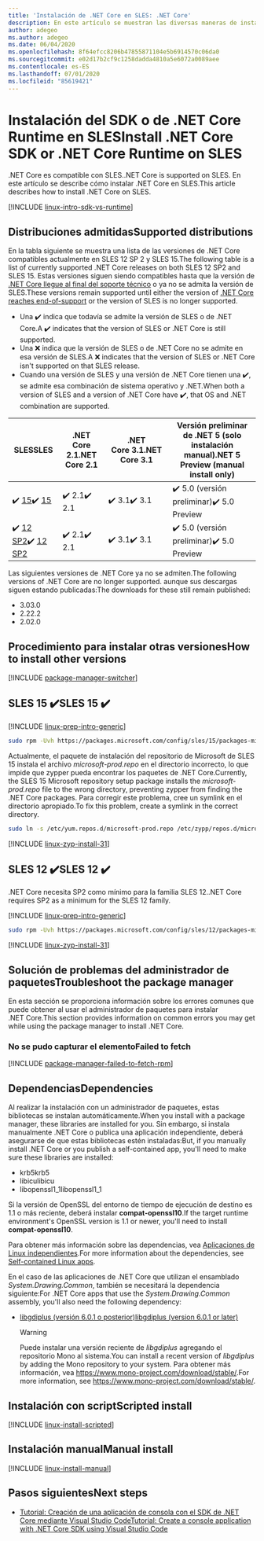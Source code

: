 ```yaml
---
title: 'Instalación de .NET Core en SLES: .NET Core'
description: En este artículo se muestran las diversas maneras de instalar el SDK de .NET Core y .NET Core Runtime en SLES.
author: adegeo
ms.author: adegeo
ms.date: 06/04/2020
ms.openlocfilehash: 8f64efcc8206b47855871104e5b6914570c06da0
ms.sourcegitcommit: e02d17b2cf9c1258dadda4810a5e6072a0089aee
ms.contentlocale: es-ES
ms.lasthandoff: 07/01/2020
ms.locfileid: "85619421"
---
```

# <a name="install-net-core-sdk-or-net-core-runtime-on-sles"></a><span data-ttu-id="3ed18-103">Instalación del SDK o de .NET Core Runtime en SLES</span><span class="sxs-lookup"><span data-stu-id="3ed18-103">Install .NET Core SDK or .NET Core Runtime on SLES</span></span>

<span data-ttu-id="3ed18-104">.NET Core es compatible con SLES.</span><span class="sxs-lookup"><span data-stu-id="3ed18-104">.NET Core is supported on SLES.</span></span> <span data-ttu-id="3ed18-105">En este artículo se describe cómo instalar .NET Core en SLES.</span><span class="sxs-lookup"><span data-stu-id="3ed18-105">This article describes how to install .NET Core on SLES.</span></span>

[!INCLUDE [linux-intro-sdk-vs-runtime](includes/linux-intro-sdk-vs-runtime.md)]

## <a name="supported-distributions"></a><span data-ttu-id="3ed18-106">Distribuciones admitidas</span><span class="sxs-lookup"><span data-stu-id="3ed18-106">Supported distributions</span></span>

<span data-ttu-id="3ed18-107">En la tabla siguiente se muestra una lista de las versiones de .NET Core compatibles actualmente en SLES 12 SP 2 y SLES 15.</span><span class="sxs-lookup"><span data-stu-id="3ed18-107">The following table is a list of currently supported .NET Core releases on both SLES 12 SP2 and SLES 15.</span></span> <span data-ttu-id="3ed18-108">Estas versiones siguen siendo compatibles hasta que la versión de [.NET Core llegue al final del soporte técnico](https://dotnet.microsoft.com/platform/support/policy/dotnet-core) o ya no se admita la versión de SLES.</span><span class="sxs-lookup"><span data-stu-id="3ed18-108">These versions remain supported until either the version of [.NET Core reaches end-of-support](https://dotnet.microsoft.com/platform/support/policy/dotnet-core) or the version of SLES is no longer supported.</span></span>

- <span data-ttu-id="3ed18-109">Una ✔️ indica que todavía se admite la versión de SLES o de .NET Core.</span><span class="sxs-lookup"><span data-stu-id="3ed18-109">A ✔️ indicates that the version of SLES or .NET Core is still supported.</span></span>
- <span data-ttu-id="3ed18-110">Una ❌ indica que la versión de SLES o de .NET Core no se admite en esa versión de SLES.</span><span class="sxs-lookup"><span data-stu-id="3ed18-110">A ❌ indicates that the version of SLES or .NET Core isn't supported on that SLES release.</span></span>
- <span data-ttu-id="3ed18-111">Cuando una versión de SLES y una versión de .NET Core tienen una ✔️, se admite esa combinación de sistema operativo y .NET.</span><span class="sxs-lookup"><span data-stu-id="3ed18-111">When both a version of SLES and a version of .NET Core have ✔️, that OS and .NET combination are supported.</span></span>

| <span data-ttu-id="3ed18-112">SLES</span><span class="sxs-lookup"><span data-stu-id="3ed18-112">SLES</span></span>                   | <span data-ttu-id="3ed18-113">.NET Core 2.1</span><span class="sxs-lookup"><span data-stu-id="3ed18-113">.NET Core 2.1</span></span> | <span data-ttu-id="3ed18-114">.NET Core 3.1</span><span class="sxs-lookup"><span data-stu-id="3ed18-114">.NET Core 3.1</span></span> | <span data-ttu-id="3ed18-115">Versión preliminar de .NET 5 (solo instalación manual)</span><span class="sxs-lookup"><span data-stu-id="3ed18-115">.NET 5 Preview (manual install only)</span></span> |
|------------------------|---------------|---------------|----------------|
| <span data-ttu-id="3ed18-116">✔️ [15](#sles-15-)</span><span class="sxs-lookup"><span data-stu-id="3ed18-116">✔️ [15](#sles-15-)</span></span>     | <span data-ttu-id="3ed18-117">✔️ 2.1</span><span class="sxs-lookup"><span data-stu-id="3ed18-117">✔️ 2.1</span></span>        | <span data-ttu-id="3ed18-118">✔️ 3.1</span><span class="sxs-lookup"><span data-stu-id="3ed18-118">✔️ 3.1</span></span>        | <span data-ttu-id="3ed18-119">✔️ 5.0 (versión preliminar)</span><span class="sxs-lookup"><span data-stu-id="3ed18-119">✔️ 5.0 Preview</span></span> |
| <span data-ttu-id="3ed18-120">✔️ [12 SP2](#sles-12-)</span><span class="sxs-lookup"><span data-stu-id="3ed18-120">✔️ [12 SP2](#sles-12-)</span></span> | <span data-ttu-id="3ed18-121">✔️ 2.1</span><span class="sxs-lookup"><span data-stu-id="3ed18-121">✔️ 2.1</span></span>        | <span data-ttu-id="3ed18-122">✔️ 3.1</span><span class="sxs-lookup"><span data-stu-id="3ed18-122">✔️ 3.1</span></span>        | <span data-ttu-id="3ed18-123">✔️ 5.0 (versión preliminar)</span><span class="sxs-lookup"><span data-stu-id="3ed18-123">✔️ 5.0 Preview</span></span> |

<span data-ttu-id="3ed18-124">Las siguientes versiones de .NET Core ya no se admiten.</span><span class="sxs-lookup"><span data-stu-id="3ed18-124">The following versions of .NET Core are no longer supported.</span></span> <span data-ttu-id="3ed18-125">aunque sus descargas siguen estando publicadas:</span><span class="sxs-lookup"><span data-stu-id="3ed18-125">The downloads for these still remain published:</span></span>

- <span data-ttu-id="3ed18-126">3.0</span><span class="sxs-lookup"><span data-stu-id="3ed18-126">3.0</span></span>
- <span data-ttu-id="3ed18-127">2.2</span><span class="sxs-lookup"><span data-stu-id="3ed18-127">2.2</span></span>
- <span data-ttu-id="3ed18-128">2.0</span><span class="sxs-lookup"><span data-stu-id="3ed18-128">2.0</span></span>

## <a name="how-to-install-other-versions"></a><span data-ttu-id="3ed18-129">Procedimiento para instalar otras versiones</span><span class="sxs-lookup"><span data-stu-id="3ed18-129">How to install other versions</span></span>

[!INCLUDE [package-manager-switcher](./includes/package-manager-heading-hack-pkgname.md)]

## <a name="sles-15-"></a><span data-ttu-id="3ed18-130">SLES 15 ✔️</span><span class="sxs-lookup"><span data-stu-id="3ed18-130">SLES 15 ✔️</span></span>

[!INCLUDE [linux-prep-intro-generic](includes/linux-prep-intro-generic.md)]

```bash
sudo rpm -Uvh https://packages.microsoft.com/config/sles/15/packages-microsoft-prod.rpm
```

<span data-ttu-id="3ed18-131">Actualmente, el paquete de instalación del repositorio de Microsoft de SLES 15 instala el archivo *microsoft-prod.repo* en el directorio incorrecto, lo que impide que zypper pueda encontrar los paquetes de .NET Core.</span><span class="sxs-lookup"><span data-stu-id="3ed18-131">Currently, the SLES 15 Microsoft repository setup package installs the *microsoft-prod.repo* file to the wrong directory, preventing zypper from finding the .NET Core packages.</span></span> <span data-ttu-id="3ed18-132">Para corregir este problema, cree un symlink en el directorio apropiado.</span><span class="sxs-lookup"><span data-stu-id="3ed18-132">To fix this problem, create a symlink in the correct directory.</span></span>

```bash
sudo ln -s /etc/yum.repos.d/microsoft-prod.repo /etc/zypp/repos.d/microsoft-prod.repo
```

[!INCLUDE [linux-zyp-install-31](includes/linux-install-31-zyp.md)]

## <a name="sles-12-"></a><span data-ttu-id="3ed18-133">SLES 12 ✔️</span><span class="sxs-lookup"><span data-stu-id="3ed18-133">SLES 12 ✔️</span></span>

<span data-ttu-id="3ed18-134">.NET Core necesita SP2 como mínimo para la familia SLES 12.</span><span class="sxs-lookup"><span data-stu-id="3ed18-134">.NET Core requires SP2 as a minimum for the SLES 12 family.</span></span>

[!INCLUDE [linux-prep-intro-generic](includes/linux-prep-intro-generic.md)]

```bash
sudo rpm -Uvh https://packages.microsoft.com/config/sles/12/packages-microsoft-prod.rpm
```

[!INCLUDE [linux-zyp-install-31](includes/linux-install-31-zyp.md)]

## <a name="troubleshoot-the-package-manager"></a><span data-ttu-id="3ed18-135">Solución de problemas del administrador de paquetes</span><span class="sxs-lookup"><span data-stu-id="3ed18-135">Troubleshoot the package manager</span></span>

<span data-ttu-id="3ed18-136">En esta sección se proporciona información sobre los errores comunes que puede obtener al usar el administrador de paquetes para instalar .NET Core.</span><span class="sxs-lookup"><span data-stu-id="3ed18-136">This section provides information on common errors you may get while using the package manager to install .NET Core.</span></span>

### <a name="failed-to-fetch"></a><span data-ttu-id="3ed18-137">No se pudo capturar el elemento</span><span class="sxs-lookup"><span data-stu-id="3ed18-137">Failed to fetch</span></span>

[!INCLUDE [package-manager-failed-to-fetch-rpm](includes/package-manager-failed-to-fetch-rpm.md)]

## <a name="dependencies"></a><span data-ttu-id="3ed18-138">Dependencias</span><span class="sxs-lookup"><span data-stu-id="3ed18-138">Dependencies</span></span>

<span data-ttu-id="3ed18-139">Al realizar la instalación con un administrador de paquetes, estas bibliotecas se instalan automáticamente.</span><span class="sxs-lookup"><span data-stu-id="3ed18-139">When you install with a package manager, these libraries are installed for you.</span></span> <span data-ttu-id="3ed18-140">Sin embargo, si instala manualmente .NET Core o publica una aplicación independiente, deberá asegurarse de que estas bibliotecas estén instaladas:</span><span class="sxs-lookup"><span data-stu-id="3ed18-140">But, if you manually install .NET Core or you publish a self-contained app, you'll need to make sure these libraries are installed:</span></span>

- <span data-ttu-id="3ed18-141">krb5</span><span class="sxs-lookup"><span data-stu-id="3ed18-141">krb5</span></span>
- <span data-ttu-id="3ed18-142">libicu</span><span class="sxs-lookup"><span data-stu-id="3ed18-142">libicu</span></span>
- <span data-ttu-id="3ed18-143">libopenssl1_1</span><span class="sxs-lookup"><span data-stu-id="3ed18-143">libopenssl1_1</span></span>

<span data-ttu-id="3ed18-144">Si la versión de OpenSSL del entorno de tiempo de ejecución de destino es 1.1 o más reciente, deberá instalar **compat-openssl10**.</span><span class="sxs-lookup"><span data-stu-id="3ed18-144">If the target runtime environment's OpenSSL version is 1.1 or newer, you'll need to install **compat-openssl10**.</span></span>

<span data-ttu-id="3ed18-145">Para obtener más información sobre las dependencias, vea [Aplicaciones de Linux independientes](https://github.com/dotnet/core/blob/master/Documentation/self-contained-linux-apps.md).</span><span class="sxs-lookup"><span data-stu-id="3ed18-145">For more information about the dependencies, see [Self-contained Linux apps](https://github.com/dotnet/core/blob/master/Documentation/self-contained-linux-apps.md).</span></span>

<span data-ttu-id="3ed18-146">En el caso de las aplicaciones de .NET Core que utilizan el ensamblado *System.Drawing.Common*, también se necesitará la dependencia siguiente:</span><span class="sxs-lookup"><span data-stu-id="3ed18-146">For .NET Core apps that use the *System.Drawing.Common* assembly, you'll also need the following dependency:</span></span>

- [<span data-ttu-id="3ed18-147">libgdiplus (versión 6.0.1 o posterior)</span><span class="sxs-lookup"><span data-stu-id="3ed18-147">libgdiplus (version 6.0.1 or later)</span></span>](https://www.mono-project.com/docs/gui/libgdiplus/)

  > [!WARNING]
  > <span data-ttu-id="3ed18-148">Puede instalar una versión reciente de *libgdiplus* agregando el repositorio Mono al sistema.</span><span class="sxs-lookup"><span data-stu-id="3ed18-148">You can install a recent version of *libgdiplus* by adding the Mono repository to your system.</span></span> <span data-ttu-id="3ed18-149">Para obtener más información, vea <https://www.mono-project.com/download/stable/>.</span><span class="sxs-lookup"><span data-stu-id="3ed18-149">For more information, see <https://www.mono-project.com/download/stable/>.</span></span>

## <a name="scripted-install"></a><span data-ttu-id="3ed18-150">Instalación con script</span><span class="sxs-lookup"><span data-stu-id="3ed18-150">Scripted install</span></span>

[!INCLUDE [linux-install-scripted](includes/linux-install-scripted.md)]

## <a name="manual-install"></a><span data-ttu-id="3ed18-151">Instalación manual</span><span class="sxs-lookup"><span data-stu-id="3ed18-151">Manual install</span></span>

[!INCLUDE [linux-install-manual](includes/linux-install-manual.md)]

## <a name="next-steps"></a><span data-ttu-id="3ed18-152">Pasos siguientes</span><span class="sxs-lookup"><span data-stu-id="3ed18-152">Next steps</span></span>

- [<span data-ttu-id="3ed18-153">Tutorial: Creación de una aplicación de consola con el SDK de .NET Core mediante Visual Studio Code</span><span class="sxs-lookup"><span data-stu-id="3ed18-153">Tutorial: Create a console application with .NET Core SDK using Visual Studio Code</span></span>](../tutorials/with-visual-studio-code.md)
